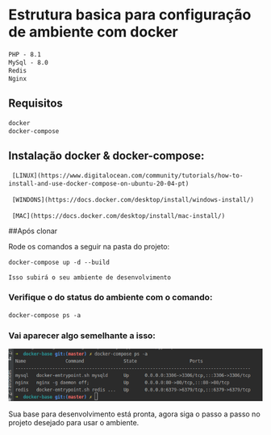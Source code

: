 # Estrutura basica para configuração de ambiente com docker 
```
PHP - 8.1
MySql - 8.0
Redis 
Nginx 
```
## Requisitos
```
docker 
docker-compose
```

## Instalação docker & docker-compose:
``` 
 [LINUX](https://www.digitalocean.com/community/tutorials/how-to-install-and-use-docker-compose-on-ubuntu-20-04-pt)
 
 [WINDONS](https://docs.docker.com/desktop/install/windows-install/)
 
 [MAC](https://docs.docker.com/desktop/install/mac-install/)
```

##Após clonar

Rode os comandos a seguir na pasta do projeto:
```
docker-compose up -d --build
```
```
Isso subirá o seu ambiente de desenvolvimento
```

### Verifique o do status do ambiente com o comando:

```
docker-compose ps -a
```

### Vai aparecer algo semelhante a isso:

![alt text](./img/terminal.png)

Sua base para desenvolvimento está pronta, agora siga o passo a passo no projeto desejado para usar o ambiente.


